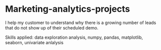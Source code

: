 # Marketing-analytics-projects
I help my customer to understand why there is a growing number of leads that do not show up of their scheduled demo.  

Skills applied: data exploration analysis, numpy, pandas, matplotlib, seaborn, univariate anlalysis
